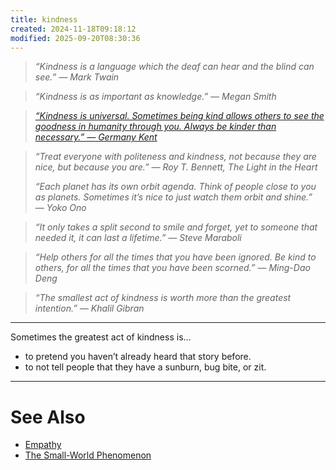 ```yaml
---
title: kindness
created: 2024-11-18T09:18:12
modified: 2025-09-20T08:30:36
---
```


> _“Kindness is a language which the deaf can hear and the blind can see.” — Mark Twain_

> _“Kindness is as important as knowledge.” — Megan Smith_

> _[“Kindness is universal. Sometimes being kind allows others to see the goodness in humanity through you. Always be kinder than necessary.” — Germany Kent](https://www.goodreads.com/quotes/8455116-kindness-is-universal-sometimes-being-kind-allows-others-to-see)_

> _“Treat everyone with politeness and kindness, not because they are nice, but because you are.” — Roy T. Bennett, The Light in the Heart_
>
> _“Each planet has its own orbit agenda. Think of people close to you as planets. Sometimes it’s nice to just watch them orbit and shine.” ― Yoko Ono_

> _“It only takes a split second to smile and forget, yet to someone that needed it, it can last a lifetime.” — Steve Maraboli_

> _“Help others for all the times that you have been ignored. Be kind to others, for all the times that you have been scorned.” — Ming-Dao Deng_

> _“The smallest act of kindness is worth more than the greatest intention.” — Khalil Gibran_

---

Sometimes the greatest act of kindness is…

* to pretend you haven’t already heard that story before.
* to not tell people that they have a sunburn, bug bite, or zit.

---

# See Also

* [Empathy](Empathy.md)
* [The Small-World Phenomenon](the-small-world-phenomenon.md)

